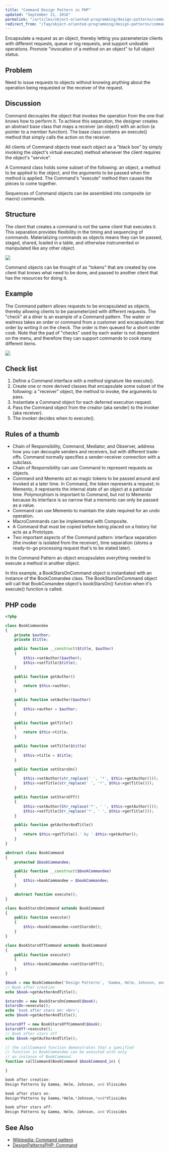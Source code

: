 ```yaml
---
title: "Command Design Pattern in PHP"
updated: "September 21, 2016"
permalink: "/articles/object-oriented-programming/design-patterns/command/"
redirect_from: "/faq/object-oriented-programming/design-patterns/command/"
---
```


Encapsulate a request as an object, thereby letting you parameterize clients with
different requests, queue or log requests, and support undoable operations.
Promote "invocation of a method on an object" to full object status.

## Problem

Need to issue requests to objects without knowing anything about the operation
being requested or the receiver of the request.

## Discussion

Command decouples the object that invokes the operation from the one that knows
how to perform it. To achieve this separation, the designer creates an abstract
base class that maps a receiver (an object) with an action (a pointer to a member
function). The base class contains an execute() method that simply calls the
action on the receiver.

All clients of Command objects treat each object as a "black box" by simply
invoking the object's virtual execute() method whenever the client requires the
object's "service".

A Command class holds some subset of the following: an object, a method to be
applied to the object, and the arguments to be passed when the method is applied.
The Command's "execute" method then causes the pieces to come together.

Sequences of Command objects can be assembled into composite (or macro) commands.

## Structure

The client that creates a command is not the same client that executes it. This separation provides flexibility in the timing and sequencing of commands. Materializing commands as objects means they can be passed, staged, shared, loaded in a table, and otherwise instrumented or manipulated like any other object.

<img src="https://lh4.googleusercontent.com/-qnoH7vyJpyk/VO91KdBxN5I/AAAAAAAACEA/GJVFsYpNecI/w1044-h583-no/Command-2x.png">

Command objects can be thought of as "tokens" that are created by one client that knows what need to be done, and passed to another client that has the resources for doing it.

## Example

The Command pattern allows requests to be encapsulated as objects, thereby allowing clients to be parameterized with different requests. The "check" at a diner is an example of a Command pattern. The waiter or waitress takes an order or command from a customer and encapsulates that order by writing it on the check. The order is then queued for a short order cook. Note that the pad of "checks" used by each waiter is not dependent on the menu, and therefore they can support commands to cook many different items.

<img src="https://lh5.googleusercontent.com/-DRppgSme8Xw/VO91KHrwpGI/AAAAAAAACD8/X9zOgsMMjIk/w964-h522-no/Command_example1-2x.png">

## Check list

1. Define a Command interface with a method signature like execute().
2. Create one or more derived classes that encapsulate some subset of the following: a "receiver" object, the method to invoke, the arguments to pass.
3. Instantiate a Command object for each deferred execution request.
4. Pass the Command object from the creator (aka sender) to the invoker (aka receiver).
5. The invoker decides when to execute().

## Rules of a thumb

* Chain of Responsibility, Command, Mediator, and Observer, address how you can decouple senders and receivers, but with different trade-offs. Command normally specifies a sender-receiver connection with a subclass.
* Chain of Responsibility can use Command to represent requests as objects.
* Command and Memento act as magic tokens to be passed around and invoked at a later time. In Command, the token represents a request; in Memento, it represents the internal state of an object at a particular time. Polymorphism is important to Command, but not to Memento because its interface is so narrow that a memento can only be passed as a value.
* Command can use Memento to maintain the state required for an undo operation.
* MacroCommands can be implemented with Composite.
* A Command that must be copied before being placed on a history list acts as a Prototype.
* Two important aspects of the Command pattern: interface separation (the invoker is isolated from the receiver), time separation (stores a ready-to-go processing request that's to be stated later).

In the Command Pattern an object encapsulates everything needed to execute a method in another object.

In this example, a BookStarsOnCommand object is instantiated with an instance of the BookComandee class. The BookStarsOnCommand object will call that BookComandee object's bookStarsOn() function when it's execute() function is called.

## PHP code

```php
<?php

class BookCommandee
{
    private $author;
    private $title;

    public function __construct($title, $author)
    {
        $this->setAuthor($author);
        $this->setTitle($title);
    }

    public function getAuthor()
    {
        return $this->author;
    }

    public function setAuthor($author)
    {
        $this->author = $author;
    }

    public function getTitle()
    {
        return $this->title;
    }

    public function setTitle($title)
    {
        $this->title = $title;
    }

    public function setStarsOn()
    {
        $this->setAuthor(str_replace(' ', '*', $this->getAuthor()));
        $this->setTitle(str_replace(' ', '*', $this->getTitle()));
    }

    public function setStarsOff()
    {
        $this->setAuthor(Str_replace('*', ' ', $this->getAuthor()));
        $this->setTitle(Str_replace('*', ' ', $this->getTitle()));
    }

    public function getAuthorAndTitle()
    {
        return $this->getTitle().' by '.$this->getAuthor();
    }
}

abstract class BookCommand
{
    protected $bookCommandee;

    public function __construct($bookCommandee)
    {
        $this->bookCommandee = $bookCommandee;
    }

    abstract function execute();
}

class BookStarsOnCommand extends BookCommand
{
    public function execute()
    {
        $this->bookCommandee->setStarsOn();
    }
}

class BookStarsOffCommand extends BookCommand
{
    public function execute()
    {
        $this->bookCommandee->setStarsOff();
    }
}

$book = new BookCommandee('Design Patterns', 'Gamma, Helm, Johnson, and Vlissides');
// Book after creation
echo $book->getAuthorAndTitle();

$starsOn = new BookStarsOnCommand($book);
$starsOn->execute();
echo 'book after stars on: <br>';
echo $book->getAuthorAndTitle();

$starsOff = new BookStarsOffCommand($book);
$starsOff->execute();
// Book after stars off
echo $book->getAuthorAndTitle();

// the callCommand function demonstrates that a specified
// function in BookCommandee can be executed with only
// an instance of BookCommand.
function callCommand(BookCommand $bookCommand_in) {

}

book after creation:
Design Patterns by Gamma, Helm, Johnson, and Vlissides

book after stars on:
Design*Patterns by Gamma,*Helm,*Johnson,*and*Vlissides

book after stars off:
Design Patterns by Gamma, Helm, Johnson, and Vlissides
```

## See Also

* [Wikipedia: Command pattern](https://en.wikipedia.org/wiki/Command_pattern)
* [DesignPatternsPHP: Command](http://designpatternsphp.readthedocs.io/en/latest/Behavioral/Command/README.html)
